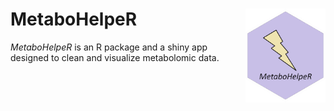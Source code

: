 # MetaboHelpeR <img src='man/figures/logo.png' align="right" height="150"/>

*MetaboHelpeR* is an R package and a shiny app designed to clean and visualize metabolomic data.
